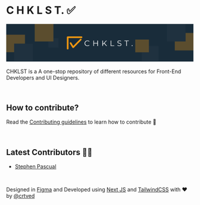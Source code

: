 # C H K L S T. ✅

![alt text](banner.png "CHKLST")

CHKLST is a A one-stop repository of different resources for Front-End Developers and UI Designers.

<br/>

## How to contribute?

Read the [Contributing guidelines](https://github.com/crtved/chklst/blob/main/CONTRIBUTING.md) to learn how to contribute 🎉

<br/>

## Latest Contributors 👏🏻
- [Stephen Pascual](https://github.com/penpencoder)

<br/>

Designed in [Figma](https://figma.com/) and Developed using [Next JS](https://nextjs.org/) and [TailwindCSS](https://tailwindcss.com/) with ❤️ by [@crtved](https://artsandiego.dev)

